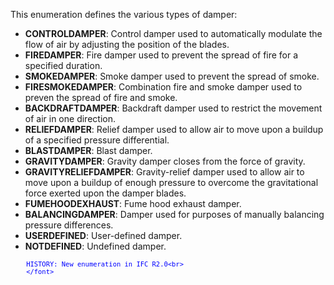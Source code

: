 ﻿This enumeration defines the various types of damper:

* **CONTROLDAMPER**: Control damper used to automatically modulate the flow of air by adjusting the position of the blades.
* **FIREDAMPER**: Fire damper used to prevent the spread of fire for a specified duration.
* **SMOKEDAMPER**: Smoke damper used to prevent the spread of smoke.
* **FIRESMOKEDAMPER**: Combination fire and smoke damper used to preven the spread of fire and smoke.
* **BACKDRAFTDAMPER**: Backdraft damper used to restrict the movement of air in one direction.
* **RELIEFDAMPER**: Relief damper used to allow air to move upon a buildup of a specified pressure differential.
* **BLASTDAMPER**: Blast damper.
* **GRAVITYDAMPER**: Gravity damper closes from the force of gravity.
* **GRAVITYRELIEFDAMPER**: Gravity-relief damper used to allow air to move upon a buildup of enough pressure to overcome the gravitational force exerted upon the damper blades.
* **FUMEHOODEXHAUST**: Fume hood exhaust damper.
* **BALANCINGDAMPER**: Damper used for purposes of manually balancing pressure differences.
* **USERDEFINED**: User-defined damper.
* **NOTDEFINED**: Undefined damper.

> <font color="#0000ff" size="-1">
    	HISTORY: New enumeration in IFC R2.0<br>
    	</font>